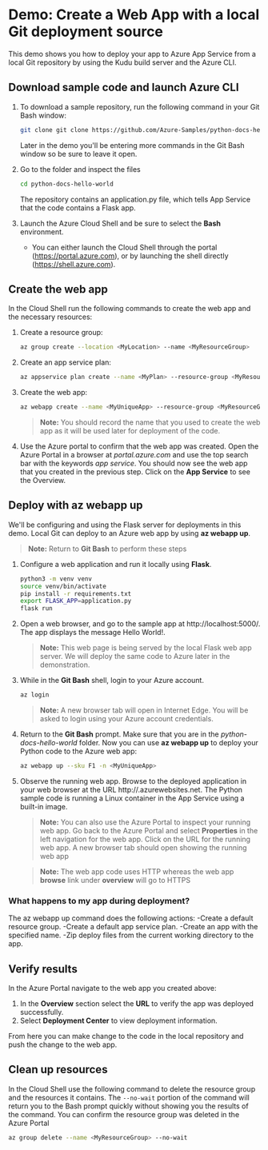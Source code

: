 # Demo: Create a Web App with a local Git deployment source

This demo shows you how to deploy your app to Azure App Service from a local Git repository by using the Kudu build server and the Azure CLI. 


## Download sample code and launch Azure CLI

1. To download a sample repository, run the following command in your Git Bash window:

    ```bash
    git clone git clone https://github.com/Azure-Samples/python-docs-hello-world
    ```

    Later in the demo you'll be entering more commands in the Git Bash window so be sure to leave it open.
    
2.  Go to the folder and inspect the files

    ```bash
    cd python-docs-hello-world
    ```
    
    The repository contains an application.py file, which tells App Service that the code contains a Flask app. 

3. Launch the Azure Cloud Shell and be sure to select the **Bash** environment.
    * You can either launch the Cloud Shell through the portal (https://portal.azure.com),
or by launching the shell directly (https://shell.azure.com).


## Create the web app 

In the Cloud Shell run the following commands to create the web app and the necessary resources:

1. Create a resource group:

    ```bash
    az group create --location <MyLocation> --name <MyResourceGroup>
    ```

2. Create an app service plan:

    ```bash
    az appservice plan create --name <MyPlan> --resource-group <MyResourceGroup>
    ```

3. Create the web app:

    ```bash
    az webapp create --name <MyUniqueApp> --resource-group <MyResourceGroup> --plan <MyPlan>  --deployment-local-git
    ```
   >**Note:** You should record the name that you used to create the web app <MyUniqueApp> as it will be used later for deployment of the code.
    
4.  Use the Azure portal to confirm that the web app was created.  Open the Azure Portal in a browser at _portal.azure.com_ and use the top search bar with the keywords _app service_.  You should now see the web app that you created in the previous step. Click on the **App Service** to see the Overview.


## Deploy with az webapp up

We'll be configuring and using the Flask server for deployments in this demo. Local Git can deploy to an Azure web app by using **az webapp up**. 

   >**Note:** Return to **Git Bash** to perform these steps

1. Configure a web application and run it locally using **Flask**.
    
    ```bash
    python3 -m venv venv
    source venv/bin/activate
    pip install -r requirements.txt
    export FLASK_APP=application.py
    flask run
    ```
2. Open a web browser, and go to the sample app at http://localhost:5000/. The app displays the message Hello World!.

   >**Note:** This web page is being served by the local Flask web app server.  We will deploy the same code to Azure later in the demonstration.

3. While in the **Git Bash** shell, login to your Azure account.

    ```bash
    az login
    ```
    
    >**Note:**  A new browser tab will open in Internet Edge.  You will be asked to login using your Azure account credentials.

4. Return to the **Git Bash** prompt. Make sure that you are in the _python-docs-hello-world_ folder. Now you can use **az webapp up** to deploy your Python code to the Azure web app:

    ```bash
    az webapp up --sku F1 -n <MyUniqueApp>
    ```

5. Observe the running web app.  Browse to the deployed application in your web browser at the URL http://<MyUniqueApp>.azurewebsites.net.
The Python sample code is running a Linux container in the App Service using a built-in image.
    
    >**Note:** You can also use the Azure Portal to inspect your running web app.  Go back to the Azure Portal and select **Properties** in the left navigation for the web app.  Click on the URL for the running web app.  A new browser tab should open showing the running web app
    
    >**Note:** The web app code uses HTTP whereas the web app **browse** link under **overview** will go to HTTPS


    

### What happens to my app during deployment?

The az webapp up command does the following actions:
-Create a default resource group.
-Create a default app service plan.
-Create an app with the specified name.
-Zip deploy files from the current working directory to the app.

## Verify results

In the Azure Portal navigate to the web app you created above:

1. In the **Overview** section select the **URL** to verify the app was deployed successfully. 
2. Select **Deployment Center** to view deployment information.

From here you can make change to the code in the local repository and push the change to the web app.

## Clean up resources

In the Cloud Shell use the following command to delete the resource group and the resources it contains. The `--no-wait` portion of the command will return you to the Bash prompt quickly without showing you the results of the command. You can confirm the resource group was deleted in the Azure Portal

```bash
az group delete --name <MyResourceGroup> --no-wait
```

